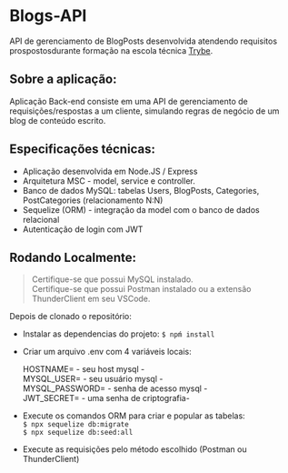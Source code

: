 # Blogs-API
API de gerenciamento de BlogPosts desenvolvida atendendo requisitos prospostosdurante formação na escola técnica [Trybe](https://www.betrybe.com/?utm_source=trybe.com.br).

##  Sobre a aplicação:

Aplicação Back-end consiste em uma API de gerenciamento de requisições/respostas a um cliente, simulando regras de negócio de
um blog de conteúdo escrito.

## Especificações técnicas:

- Aplicação desenvolvida em Node.JS / Express
- Arquitetura MSC - model, service e controller.
- Banco de dados MySQL: tabelas Users, BlogPosts, Categories, PostCategories (relacionamento N:N)
- Sequelize (ORM) - integração da model com o banco de dados relacional
- Autenticação de login com JWT

## Rodando Localmente:  
> Certifique-se que possui MySQL instalado.  
> Certifique-se que possui Postman instalado ou a extensão ThunderClient em seu VSCode.

Depois de clonado o repositório:

- Instalar as dependencias do projeto:  `$ npḿ install`

- Criar um arquivo .env com 4 variáveis locais:

    HOSTNAME= - seu host mysql -  
    MYSQL_USER= - seu usuário mysql -  
    MYSQL_PASSWORD= - senha de acesso mysql -  
    JWT_SECRET= - uma senha de criptografia-  

- Execute os comandos ORM para criar e popular as tabelas:  
`$ npx sequelize db:migrate`  
`$ npx sequelize db:seed:all`

- Execute as requisições pelo método escolhido (Postman ou ThunderClient)
